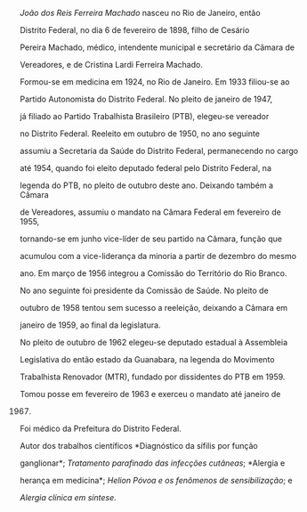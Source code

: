 

*João dos Reis Ferreira Machado* nasceu no Rio de Janeiro, então

Distrito Federal, no dia 6 de fevereiro de 1898, filho de Cesário

Pereira Machado, médico, intendente municipal e secretário da Câmara de

Vereadores, e de Cristina Lardi Ferreira Machado.



Formou-se em medicina em 1924, no Rio de Janeiro. Em 1933 filiou-se ao

Partido Autonomista do Distrito Federal. No pleito de janeiro de 1947,

já filiado ao Partido Trabalhista Brasileiro (PTB), elegeu-se vereador

no Distrito Federal. Reeleito em outubro de 1950, no ano seguinte

assumiu a Secretaria da Saúde do Distrito Federal, permanecendo no cargo

até 1954, quando foi eleito deputado federal pelo Distrito Federal, na

legenda do PTB, no pleito de outubro deste ano. Deixando também a Câmara

de Vereadores, assumiu o mandato na Câmara Federal em fevereiro de 1955,

tornando-se em junho vice-líder de seu partido na Câmara, função que

acumulou com a vice-liderança da minoria a partir de dezembro do mesmo

ano. Em março de 1956 integrou a Comissão do Território do Rio Branco.

No ano seguinte foi presidente da Comissão de Saúde. No pleito de

outubro de 1958 tentou sem sucesso a reeleição, deixando a Câmara em

janeiro de 1959, ao final da legislatura.



No pleito de outubro de 1962 elegeu-se deputado estadual à Assembleia

Legislativa do então estado da Guanabara, na legenda do Movimento

Trabalhista Renovador (MTR), fundado por dissidentes do PTB em 1959.

Tomou posse em fevereiro de 1963 e exerceu o mandato até janeiro de

1967.



Foi médico da Prefeitura do Distrito Federal.



Autor dos trabalhos científicos *Diagnóstico da sífilis por função

ganglionar*; *Tratamento parafinado das infecções cutâneas*; *Alergia e

herança em medicina*; *Helion Póvoa e os fenômenos de sensibilização*; e

*Alergia clínica em síntese*.



